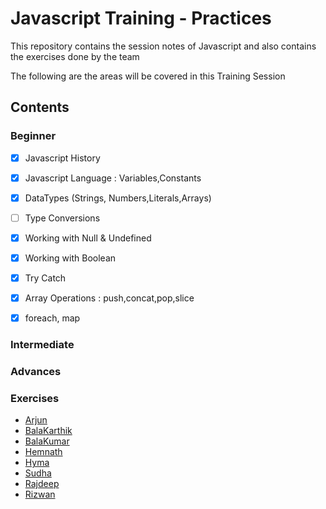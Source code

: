 # Javascript Training - Practices

This repository contains the session notes of Javascript and also contains the exercises done by the team

The following are the areas will be covered in this Training Session

## Contents

### Beginner

- [x] Javascript History
- [x] Javascript Language : Variables,Constants
- [x] DataTypes (Strings, Numbers,Literals,Arrays)
- [ ] Type Conversions
- [x] Working with Null & Undefined
- [x] Working with Boolean
- [x] Try Catch
- [x] Array Operations : push,concat,pop,slice
- [x] foreach, map




### Intermediate

### Advances


### Exercises
- [Arjun](Team/Arjun/)
- [BalaKarthik](Team/BalaKarthik/)
- [BalaKumar](Team/BalaKumar/)
- [Hemnath](Team/Hemnath/)
- [Hyma](Team/Hyma/)
- [Sudha](Team/Sudha/)
- [Rajdeep](Team/Rajdeep/)
- [Rizwan](Team/Rizwan/)



